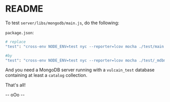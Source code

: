# README

To test `server/libs/mongodb/main.js`, do the following:

`package.json`:
```bash
# replace
"test": "cross-env NODE_ENV=test nyc --reporter=lcov mocha ./test/main.js --exit",

#by
"test": "cross-env NODE_ENV=test nyc --reporter=lcov mocha ./test/_mdbmain.js --exit",
```

And you need a MongoDB server running with a `vulcain_test` database containing at least a `catalog` collection.


That's all!

-- oOo --
